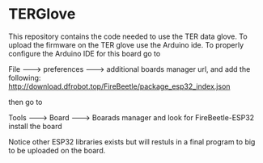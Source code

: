 # TERGlove

This repository contains the code needed to use the TER data glove.
To upload the firmware on the TER glove use the Arduino ide. To properly configure the Arduino IDE for this board go to

File ---> preferences ---> additional boards manager url, and add the following: http://download.dfrobot.top/FireBeetle/package_esp32_index.json

then go to

Tools ---> Board ---> Boarads manager and look for FireBeetle-ESP32 install the board

Notice other ESP32 libraries exists but will restuls in a final program to big to be uploaded on the board. 
